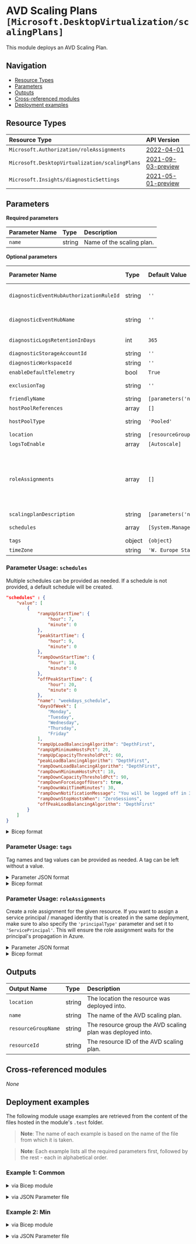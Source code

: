 # AVD Scaling Plans `[Microsoft.DesktopVirtualization/scalingPlans]`

This module deploys an AVD Scaling Plan.

## Navigation

- [Resource Types](#Resource-Types)
- [Parameters](#Parameters)
- [Outputs](#Outputs)
- [Cross-referenced modules](#Cross-referenced-modules)
- [Deployment examples](#Deployment-examples)

## Resource Types

| Resource Type | API Version |
| :-- | :-- |
| `Microsoft.Authorization/roleAssignments` | [2022-04-01](https://docs.microsoft.com/en-us/azure/templates/Microsoft.Authorization/2022-04-01/roleAssignments) |
| `Microsoft.DesktopVirtualization/scalingPlans` | [2021-09-03-preview](https://docs.microsoft.com/en-us/azure/templates/Microsoft.DesktopVirtualization/2021-09-03-preview/scalingPlans) |
| `Microsoft.Insights/diagnosticSettings` | [2021-05-01-preview](https://docs.microsoft.com/en-us/azure/templates/Microsoft.Insights/2021-05-01-preview/diagnosticSettings) |

## Parameters

**Required parameters**

| Parameter Name | Type | Description |
| :-- | :-- | :-- |
| `name` | string | Name of the scaling plan. |

**Optional parameters**

| Parameter Name | Type | Default Value | Allowed Values | Description |
| :-- | :-- | :-- | :-- | :-- |
| `diagnosticEventHubAuthorizationRuleId` | string | `''` |  | Resource ID of the diagnostic event hub authorization rule for the Event Hubs namespace in which the event hub should be created or streamed to. |
| `diagnosticEventHubName` | string | `''` |  | Name of the diagnostic event hub within the namespace to which logs are streamed. Without this, an event hub is created for each log category. |
| `diagnosticLogsRetentionInDays` | int | `365` |  | Specifies the number of days that logs will be kept for; a value of 0 will retain data indefinitely. |
| `diagnosticStorageAccountId` | string | `''` |  | Resource ID of the diagnostic storage account. |
| `diagnosticWorkspaceId` | string | `''` |  | Resource ID of the diagnostic log analytics workspace. |
| `enableDefaultTelemetry` | bool | `True` |  | Enable telemetry via a Globally Unique Identifier (GUID). |
| `exclusionTag` | string | `''` |  | Provide a tag to be used for hosts that should not be affected by the scaling plan. |
| `friendlyName` | string | `[parameters('name')]` |  | Friendly Name of the scaling plan. |
| `hostPoolReferences` | array | `[]` |  | An array of references to hostpools. |
| `hostPoolType` | string | `'Pooled'` | `[Pooled]` | The type of hostpool where this scaling plan should be applied. |
| `location` | string | `[resourceGroup().location]` |  | Location for all resources. |
| `logsToEnable` | array | `[Autoscale]` | `[Autoscale]` | The name of logs that will be streamed. |
| `roleAssignments` | array | `[]` |  | Array of role assignment objects that contain the 'roleDefinitionIdOrName' and 'principalIds' to define RBAC role assignments on this resource. In the roleDefinitionIdOrName attribute, you can provide either the display name of the role definition, or its fully qualified ID in the following format: '/providers/Microsoft.Authorization/roleDefinitions/c2f4ef07-c644-48eb-af81-4b1b4947fb11'. |
| `scalingplanDescription` | string | `[parameters('name')]` |  | Description of the scaling plan. |
| `schedules` | array | `[System.Management.Automation.OrderedHashtable]` |  | The schedules related to this scaling plan. If no value is provided a default schedule will be provided. |
| `tags` | object | `{object}` |  | Tags of the resource. |
| `timeZone` | string | `'W. Europe Standard Time'` |  | Timezone to be used for the scaling plan. |


### Parameter Usage: `schedules`

Multiple schedules can be provided as needed. If a schedule is not provided, a default schedule will be created.

```json
"schedules" : {
    "value": [
        {
            "rampUpStartTime": {
                "hour": 7,
                "minute": 0
            },
            "peakStartTime": {
                "hour": 9,
                "minute": 0
            },
            "rampDownStartTime": {
                "hour": 18,
                "minute": 0
            },
            "offPeakStartTime": {
                "hour": 20,
                "minute": 0
            },
            "name": "weekdays_schedule",
            "daysOfWeek": [
                "Monday",
                "Tuesday",
                "Wednesday",
                "Thursday",
                "Friday"
            ],
            "rampUpLoadBalancingAlgorithm": "DepthFirst",
            "rampUpMinimumHostsPct": 20,
            "rampUpCapacityThresholdPct": 60,
            "peakLoadBalancingAlgorithm": "DepthFirst",
            "rampDownLoadBalancingAlgorithm": "DepthFirst",
            "rampDownMinimumHostsPct": 10,
            "rampDownCapacityThresholdPct": 90,
            "rampDownForceLogoffUsers": true,
            "rampDownWaitTimeMinutes": 30,
            "rampDownNotificationMessage": "You will be logged off in 30 min. Make sure to save your work.",
            "rampDownStopHostsWhen": "ZeroSessions",
            "offPeakLoadBalancingAlgorithm": "DepthFirst"
        }
    ]
}
```

</details>

<details>

<summary>Bicep format</summary>

```bicep
'schedules': [
    {
        rampUpStartTime: {
            hour: 7
            minute: 0
        }
        peakStartTime: {
            hour: 9
            minute: 0
        }
        rampDownStartTime: {
            hour: 18
            minute: 0
        }
        offPeakStartTime: {
            hour: 20
            minute: 0
        }
        name: 'weekdays_schedule'
        daysOfWeek: [
            'Monday'
            'Tuesday'
            'Wednesday'
            'Thursday'
            'Friday'
        ]
        rampUpLoadBalancingAlgorithm: 'DepthFirst'
        rampUpMinimumHostsPct: 20
        rampUpCapacityThresholdPct: 60
        peakLoadBalancingAlgorithm: 'DepthFirst'
        rampDownLoadBalancingAlgorithm: 'DepthFirst'
        rampDownMinimumHostsPct: 10
        rampDownCapacityThresholdPct: 90
        rampDownForceLogoffUsers: true
        rampDownWaitTimeMinutes: 30
        rampDownNotificationMessage: 'You will be logged off in 30 min. Make sure to save your work.'
        rampDownStopHostsWhen: 'ZeroSessions'
        offPeakLoadBalancingAlgorithm: 'DepthFirst'
    }
]
```

</details>
<p>

### Parameter Usage: `tags`

Tag names and tag values can be provided as needed. A tag can be left without a value.

<details>

<summary>Parameter JSON format</summary>

```json
"tags": {
    "value": {
        "Environment": "Non-Prod",
        "Contact": "test.user@testcompany.com",
        "PurchaseOrder": "1234",
        "CostCenter": "7890",
        "ServiceName": "DeploymentValidation",
        "Role": "DeploymentValidation"
    }
}
```

</details>

<details>

<summary>Bicep format</summary>

```bicep
tags: {
    Environment: 'Non-Prod'
    Contact: 'test.user@testcompany.com'
    PurchaseOrder: '1234'
    CostCenter: '7890'
    ServiceName: 'DeploymentValidation'
    Role: 'DeploymentValidation'
}
```

</details>
<p>

### Parameter Usage: `roleAssignments`

Create a role assignment for the given resource. If you want to assign a service principal / managed identity that is created in the same deployment, make sure to also specify the `'principalType'` parameter and set it to `'ServicePrincipal'`. This will ensure the role assignment waits for the principal's propagation in Azure.

<details>

<summary>Parameter JSON format</summary>

```json
"roleAssignments": {
    "value": [
        {
            "roleDefinitionIdOrName": "Reader",
            "description": "Reader Role Assignment",
            "principalIds": [
                "12345678-1234-1234-1234-123456789012", // object 1
                "78945612-1234-1234-1234-123456789012" // object 2
            ]
        },
        {
            "roleDefinitionIdOrName": "/providers/Microsoft.Authorization/roleDefinitions/c2f4ef07-c644-48eb-af81-4b1b4947fb11",
            "principalIds": [
                "12345678-1234-1234-1234-123456789012" // object 1
            ],
            "principalType": "ServicePrincipal"
        }
    ]
}
```

</details>

<details>

<summary>Bicep format</summary>

```bicep
roleAssignments: [
    {
        roleDefinitionIdOrName: 'Reader'
        description: 'Reader Role Assignment'
        principalIds: [
            '12345678-1234-1234-1234-123456789012' // object 1
            '78945612-1234-1234-1234-123456789012' // object 2
        ]
    }
    {
        roleDefinitionIdOrName: '/providers/Microsoft.Authorization/roleDefinitions/c2f4ef07-c644-48eb-af81-4b1b4947fb11'
        principalIds: [
            '12345678-1234-1234-1234-123456789012' // object 1
        ]
        principalType: 'ServicePrincipal'
    }
]
```

</details>
<p>

## Outputs

| Output Name | Type | Description |
| :-- | :-- | :-- |
| `location` | string | The location the resource was deployed into. |
| `name` | string | The name of the AVD scaling plan. |
| `resourceGroupName` | string | The resource group the AVD scaling plan was deployed into. |
| `resourceId` | string | The resource ID of the AVD scaling plan. |

## Cross-referenced modules

_None_

## Deployment examples

The following module usage examples are retrieved from the content of the files hosted in the module's `.test` folder.
   >**Note**: The name of each example is based on the name of the file from which it is taken.

   >**Note**: Each example lists all the required parameters first, followed by the rest - each in alphabetical order.

<h3>Example 1: Common</h3>

<details>

<summary>via Bicep module</summary>

```bicep
module scalingplans './Microsoft.DesktopVirtualization/scalingplans/deploy.bicep' = {
  name: '${uniqueString(deployment().name)}-test-dvspcom'
  params: {
    // Required parameters
    name: '<<namePrefix>>dvspcom001'
    // Non-required parameters
    diagnosticEventHubAuthorizationRuleId: '<diagnosticEventHubAuthorizationRuleId>'
    diagnosticEventHubName: '<diagnosticEventHubName>'
    diagnosticLogsRetentionInDays: 7
    diagnosticStorageAccountId: '<diagnosticStorageAccountId>'
    diagnosticWorkspaceId: '<diagnosticWorkspaceId>'
    enableDefaultTelemetry: '<enableDefaultTelemetry>'
    friendlyName: 'My Scaling Plan'
    hostPoolType: 'Pooled'
    roleAssignments: [
      {
        principalIds: [
          '<managedIdentityPrincipalId>'
        ]
        principalType: 'ServicePrincipal'
        roleDefinitionIdOrName: 'Reader'
      }
    ]
    scalingplanDescription: 'My Scaling Plan Description'
    tags: {
      Company: 'Contoso'
      Environment: 'Non-Prod'
    }
  }
}
```

</details>
<p>

<details>

<summary>via JSON Parameter file</summary>

```json
{
  "$schema": "https://schema.management.azure.com/schemas/2019-04-01/deploymentParameters.json#",
  "contentVersion": "1.0.0.0",
  "parameters": {
    // Required parameters
    "name": {
      "value": "<<namePrefix>>dvspcom001"
    },
    // Non-required parameters
    "diagnosticEventHubAuthorizationRuleId": {
      "value": "<diagnosticEventHubAuthorizationRuleId>"
    },
    "diagnosticEventHubName": {
      "value": "<diagnosticEventHubName>"
    },
    "diagnosticLogsRetentionInDays": {
      "value": 7
    },
    "diagnosticStorageAccountId": {
      "value": "<diagnosticStorageAccountId>"
    },
    "diagnosticWorkspaceId": {
      "value": "<diagnosticWorkspaceId>"
    },
    "enableDefaultTelemetry": {
      "value": "<enableDefaultTelemetry>"
    },
    "friendlyName": {
      "value": "My Scaling Plan"
    },
    "hostPoolType": {
      "value": "Pooled"
    },
    "roleAssignments": {
      "value": [
        {
          "principalIds": [
            "<managedIdentityPrincipalId>"
          ],
          "principalType": "ServicePrincipal",
          "roleDefinitionIdOrName": "Reader"
        }
      ]
    },
    "scalingplanDescription": {
      "value": "My Scaling Plan Description"
    },
    "tags": {
      "value": {
        "Company": "Contoso",
        "Environment": "Non-Prod"
      }
    }
  }
}
```

</details>
<p>

<h3>Example 2: Min</h3>

<details>

<summary>via Bicep module</summary>

```bicep
module scalingplans './Microsoft.DesktopVirtualization/scalingplans/deploy.bicep' = {
  name: '${uniqueString(deployment().name)}-test-dvspmin'
  params: {
    // Required parameters
    name: '<<namePrefix>>dvspmin001'
    // Non-required parameters
    enableDefaultTelemetry: '<enableDefaultTelemetry>'
  }
}
```

</details>
<p>

<details>

<summary>via JSON Parameter file</summary>

```json
{
  "$schema": "https://schema.management.azure.com/schemas/2019-04-01/deploymentParameters.json#",
  "contentVersion": "1.0.0.0",
  "parameters": {
    // Required parameters
    "name": {
      "value": "<<namePrefix>>dvspmin001"
    },
    // Non-required parameters
    "enableDefaultTelemetry": {
      "value": "<enableDefaultTelemetry>"
    }
  }
}
```

</details>
<p>
